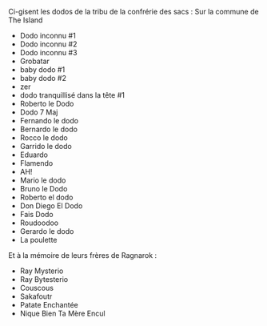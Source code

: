 Ci-gisent les dodos de la tribu de la confrérie des sacs :
Sur la commune de The Island
- Dodo inconnu #1
- Dodo inconnu #2
- Dodo inconnu #3
- Grobatar
- baby dodo #1
- baby dodo #2
- zer 
- dodo tranquillisé dans la tête #1
- Roberto le Dodo
- Dodo 7 Maj
- Fernando le dodo
- Bernardo le dodo
- Rocco le dodo
- Garrido le dodo
- Eduardo
- Flamendo
- AH!
- Mario le dodo
- Bruno le Dodo
- Roberto el dodo
- Don Diego El Dodo
- Fais Dodo
- Roudoodoo
- Gerardo le dodo
- La poulette

Et à la mémoire de leurs frères de Ragnarok :
- Ray Mysterio
- Ray Bytesterio
- Couscous
- Sakafoutr
- Patate Enchantée
- Nique Bien Ta Mère Encul
